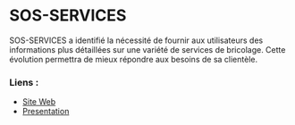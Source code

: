 # SOS-SERVICES

SOS-SERVICES a identifié la nécessité de fournir aux utilisateurs des informations plus détaillées sur une variété de services de bricolage. Cette évolution permettra de mieux répondre aux besoins de sa clientèle.

### Liens :

- <a href="https://yc-sos-service.vercel.app/" target="_blank">Site Web</a>
- <a href="https://www.canva.com/design/DAGTK4cw44I/GxAU0Bmxr6tjhso04Yd9GA/edit?utm_content=DAGTK4cw44I&utm_campaign=designshare&utm_medium=link2&utm_source=sharebutton" target="_blank">Presentation</a>
